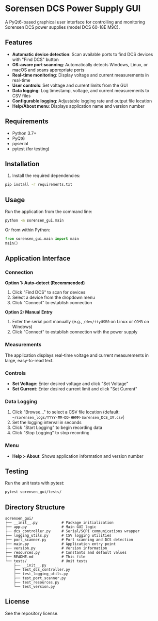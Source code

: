 # Sorensen DCS Power Supply GUI

A PyQt6-based graphical user interface for controlling and monitoring Sorensen DCS power supplies (model DCS 60-18E M9C).

## Features

- **Automatic device detection**: Scan available ports to find DCS devices with "Find DCS" button
- **OS-aware port scanning**: Automatically detects Windows, Linux, or macOS and scans appropriate ports
- **Real-time monitoring**: Display voltage and current measurements in real-time
- **User controls**: Set voltage and current limits from the GUI
- **Data logging**: Log timestamp, voltage, and current measurements to CSV files
- **Configurable logging**: Adjustable logging rate and output file location
- **Help/About menu**: Displays application name and version number

## Requirements

- Python 3.7+
- PyQt6
- pyserial
- pytest (for testing)

## Installation

1. Install the required dependencies:
```bash
pip install -r requirements.txt
```

## Usage

Run the application from the command line:

```bash
python -m sorensen_gui.main
```

Or from within Python:

```python
from sorensen_gui.main import main
main()
```

## Application Interface

### Connection

**Option 1: Auto-detect (Recommended)**
1. Click "Find DCS" to scan for devices
2. Select a device from the dropdown menu
3. Click "Connect" to establish connection

**Option 2: Manual Entry**
1. Enter the serial port manually (e.g., `/dev/ttyUSB0` on Linux or `COM3` on Windows)
2. Click "Connect" to establish connection with the power supply

### Measurements
The application displays real-time voltage and current measurements in large, easy-to-read text.

### Controls
- **Set Voltage**: Enter desired voltage and click "Set Voltage"
- **Set Current**: Enter desired current limit and click "Set Current"

### Data Logging
1. Click "Browse..." to select a CSV file location (default: `~/sorensen_logs/YYYY-MM-DD-HHMM-Sorensen_DCS_IV.csv`)
2. Set the logging interval in seconds
3. Click "Start Logging" to begin recording data
4. Click "Stop Logging" to stop recording

### Menu
- **Help > About**: Shows application information and version number

## Testing

Run the unit tests with pytest:

```bash
pytest sorensen_gui/tests/
```

## Directory Structure

```
sorensen_gui/
├── __init__.py           # Package initialization
├── app.py                # Main GUI logic
├── dcs_controller.py     # Serial/SCPI communications wrapper
├── logging_utils.py      # CSV logging utilities
├── port_scanner.py       # Port scanning and DCS detection
├── main.py               # Application entry point
├── version.py            # Version information
├── resources.py          # Constants and default values
├── README.md             # This file
└── tests/                # Unit tests
    ├── __init__.py
    ├── test_dcs_controller.py
    ├── test_logging_utils.py
    ├── test_port_scanner.py
    ├── test_resources.py
    └── test_version.py
```

## License

See the repository license.
